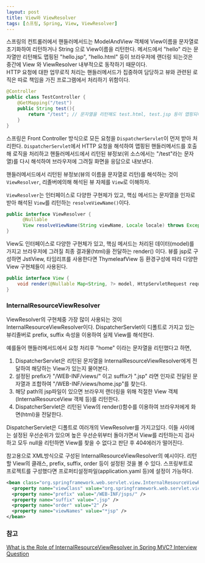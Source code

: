 ```yaml
---
layout: post
title: View와 ViewResolver
tags: [스프링, Spring, View, ViewResolver]
---
```


스프링의 컨트롤러에서 핸들러메서드는 ModelAndView 객체에 View이름을 문자열로 초기화하여 리턴하거나 String 으로 View이름을 리턴한다. 메서드에서 "hello" 라는 문자열만 리턴해도 맵핑된 "hello.jsp", "hello.html" 등이 브라우저에 랜더링 되는것은 중간에 View 와 ViewResolver 내부적으로 동작하기 때문이다.  
HTTP 요청에 대한 업무로직 처리는 핸들러메서드가 집중하여 담당하고 뷰와 관련된 로직은 따로 책임을 가진 프로그램에서 처리하기 위함이다.

```java
@Controller
public class TestController {
    @GetMapping("/test")
    public String test(){
        return "/test"; // 문자열을 리턴해도 test.html, test.jsp 등이 맵핑되어 그려진다.
    }
}
```

스프링은 Front Controller 방식으로 모든 요청을 `DispatcherServlet`이 먼저 받아 처리한다. `DispatcherServlet`에서 HTTP 요청을 해석하여 맵핑된 핸들러메서드를 호출해 로직을 처리하고 핸들러메서드에서 리턴된 뷰정보(위 소스에서는 "/test"라는 문자열)를 다시 해석하여 브라우저에 그려질 화면을 응답으로 내보낸다.

핸들러메서드에서 리턴된 뷰정보(뷰의 이름을 문자열로 리턴)를 해석하는 것이 `ViewResolver`, 리졸버에의해 해석된 뷰 자체를 `View`로 이해하자.

`ViewResolver`는 인터페이스로 다양한 구현체가 있고, 핵심 메서드는 문자열을 인자로 받아 해석된 `View`를 리턴하는 `resolveViewName()`이다.

```java
public interface ViewResolver {
	  @Nullable
	  View resolveViewName(String viewName, Locale locale) throws Exception;
}
```

View도 인터페이스로 다양한 구현체가 있고, 핵심 메서드는 처리된 데이터(model)를 가지고 브라우저에 그려질 최종 결과물(html)을 전달하는 render() 이다. 뷰를 jsp로 구성하면 JstlView, 타임리프를 사용한다면 ThymeleafView 등 환경구성에 따라 다양한 View 구현체들이 사용된다.

```java
public interface View {
	void render(@Nullable Map<String, ?> model, HttpServletRequest request, HttpServletResponse response) throws Exception;
}
```

### InternalResourceViewResolver

ViewResolver의 구현체중 가장 많이 사용되는 것이 InternalResourceViewResolver이다. DispatcherServlet이 디폴트로 가지고 있는 뷰리졸버로 prefix, suffix 속성을 이용하여 실제 View를 해석한다.

예를들어 핸들러메서드에서 요청 처리후 "home" 이라는 문자열을 리턴했다고 하면,

1. DispatcherServlet은 리턴된 문자열을 InternalResourceViewResolver에게 전달하여 해당하는 View가 있는지 물어본다.
2. 설정된 prefix가 "/WEB-INF/views/" 이고 suffix가 ".jsp" 라면 인자로 전달된 문자열과 조합하여 "/WEB-INF/views/home.jsp"를 찾는다.
3. 해당 path의 jsp파일이 있으면 브라우저 랜더링을 위해 적절한 View 객체(InternalResourceView 객체 등)를 리턴한다.
4. DispatcherServlet은 리턴된 View의 render()함수를 이용하여 브라우저에게 화면(html)을 전달한다.

DispatcherServlet은 디폴트로 여러개의 ViewResolver를 가지고있다. 이들 사이에는 설정된 우선순위가 있으며 높은 우선순위부터 돌아가면서 View를 리턴하는지 검사하고 모두 null을 리턴하면 View를 찾을 수 없다고 판단 후 404에러가 떨어진다.

참고용으로 XML방식으로 구성된 InternalResourceViewResolver의 예시이다. 리턴할 View의 클래스, prefix, suffix, order 등이 설정된 것을 볼 수 있다. 스프링부트로 프로젝트를 구성했다면 프로퍼티설정파일(application.yaml 등)에 설정이 가능하다.

```xml
<bean class="org.springframework.web.servlet.view.InternalResourceViewResolver">
  <property name="viewClass" value="org.springframework.web.servlet.view.JstlView" />
  <property name="prefix" value="/WEB-INF/jsps/" />
  <property name="suffix" value=".jsp" />
  <property name="order" value="2" />
  <property name="viewNames" value="*jsp" />
</bean>
```

### 참고

[What is the Role of InternalResourceViewResolver in Spring MVC? Interview Question](https://javarevisited.blogspot.com/2017/08/what-does-internalresourceviewresolver-do-in-spring-mvc.html)